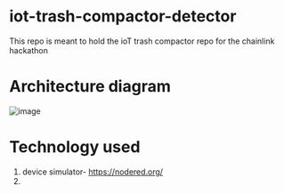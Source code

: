 # iot-trash-compactor-detector
This repo is meant to hold the ioT trash compactor repo for the chainlink hackathon


# Architecture diagram

![image](https://user-images.githubusercontent.com/24983889/197676480-e4ee0e6c-4fce-433b-989c-81ff764ff9a7.png)

# Technology used

1. device simulator- https://nodered.org/
2. 
